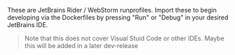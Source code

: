 These are JetBrains Rider / WebStorm runprofiles.
Import these to begin developing via the Dockerfiles by pressing "Run" or "Debug" in your desired JetBrains IDE.

> Note that this does not cover Visual Stuid Code or other IDEs.
> Maybe this will be added in a later dev-release